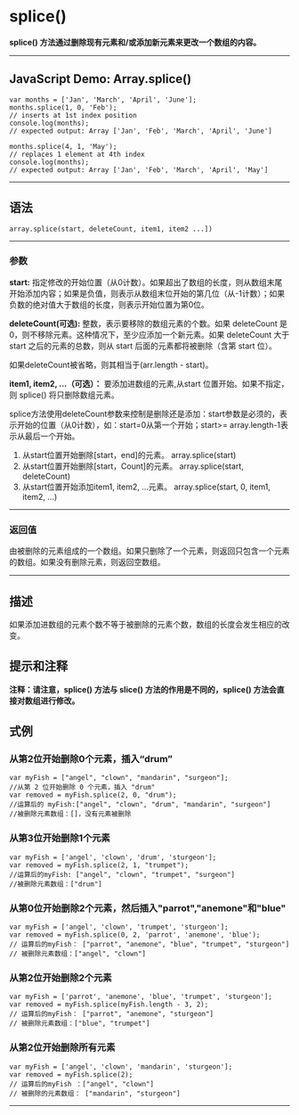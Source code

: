 # splice()

**splice() 方法通过删除现有元素和/或添加新元素来更改一个数组的内容。**


***
## JavaScript Demo: Array.splice()

```
var months = ['Jan', 'March', 'April', 'June'];
months.splice(1, 0, 'Feb');
// inserts at 1st index position
console.log(months);
// expected output: Array ['Jan', 'Feb', 'March', 'April', 'June']

months.splice(4, 1, 'May');
// replaces 1 element at 4th index
console.log(months);
// expected output: Array ['Jan', 'Feb', 'March', 'April', 'May']

```
***

## 语法

```
array.splice(start, deleteCount, item1, item2 ...])
```
***
### 参数

**start:** 指定修改的开始位置（从0计数）。如果超出了数组的长度，则从数组末尾开始添加内容；如果是负值，则表示从数组末位开始的第几位（从-1计数）；如果负数的绝对值大于数组的长度，则表示开始位置为第0位。

**deleteCount(可选):** 整数，表示要移除的数组元素的个数。如果 deleteCount 是 0，则不移除元素。这种情况下，至少应添加一个新元素。如果 deleteCount 大于start 之后的元素的总数，则从 start 后面的元素都将被删除（含第 start 位）。

如果deleteCount被省略，则其相当于(arr.length - start)。

**item1, item2, ...（可选）：** 要添加进数组的元素,从start 位置开始。如果不指定，则 splice() 将只删除数组元素。

splice方法使用deleteCount参数来控制是删除还是添加：start参数是必须的，表示开始的位置（从0计数），如：start=0从第一个开始；start>= array.length-1表示从最后一个开始。
1. 从start位置开始删除[start，end]的元素。
array.splice(start)
2. 从start位置开始删除[start，Count]的元素。
array.splice(start, deleteCount)    
3. 从start位置开始添加item1, item2, ...元素。
array.splice(start, 0, item1, item2, ...)   
***
### 返回值
由被删除的元素组成的一个数组。如果只删除了一个元素，则返回只包含一个元素的数组。如果没有删除元素，则返回空数组。
***
## 描述

如果添加进数组的元素个数不等于被删除的元素个数，数组的长度会发生相应的改变。

## 提示和注释

**注释：请注意，splice() 方法与 slice() 方法的作用是不同的，splice() 方法会直接对数组进行修改。**

## 式例

### 从第2位开始删除0个元素，插入“drum”
```
var myFish = ["angel", "clown", "mandarin", "surgeon"]; 
//从第 2 位开始删除 0 个元素，插入 "drum" 
var removed = myFish.splice(2, 0, "drum"); 
//运算后的 myFish:["angel", "clown", "drum", "mandarin", "surgeon"] 
//被删除元素数组：[]，没有元素被删除
```
### 从第3位开始删除1个元素

```
var myFish = ['angel', 'clown', 'drum', 'sturgeon'];
var removed = myFish.splice(2, 1, "trumpet"); 
//运算后的myFish: ["angel", "clown", "trumpet", "surgeon"] 
//被删除元素数组：["drum"]
```
### 从第0位开始删除2个元素，然后插入"parrot","anemone"和"blue"

```
var myFish = ['angel', 'clown', 'trumpet', 'sturgeon'];
var removed = myFish.splice(0, 2, 'parrot', 'anemone', 'blue');
// 运算后的myFish： ["parrot", "anemone", "blue", "trumpet", "sturgeon"] 
// 被删除元素数组：["angel", "clown"]
```
### 从第2位开始删除2个元素

```
var myFish = ['parrot', 'anemone', 'blue', 'trumpet', 'sturgeon'];
var removed = myFish.splice(myFish.length - 3, 2);
// 运算后的myFish： ["parrot", "anemone", "sturgeon"] 
// 被删除元素数组：["blue", "trumpet"]
```
### 从第2位开始删除所有元素

```
var myFish = ['angel', 'clown', 'mandarin', 'sturgeon'];
var removed = myFish.splice(2);
// 运算后的myFish ：["angel", "clown"] 
// 被删除的元素数组： ["mandarin", "sturgeon"]
```

***





